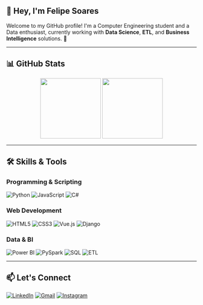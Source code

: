 ## 👋 Hey, I'm Felipe Soares

Welcome to my GitHub profile! I'm a Computer Engineering student and a Data enthusiast, currently working with **Data Science**, **ETL**, and **Business Intelligence** solutions. 🚀

---

## 📊 GitHub Stats

<div align="center">
  <img height="160em" src="https://github-readme-stats.vercel.app/api?username=felipesoaresfl&show_icons=true&theme=dark&include_all_commits=true&count_private=true"/>
  <img height="160em" src="https://github-readme-stats.vercel.app/api/top-langs/?username=felipesoaresfl&layout=compact&langs_count=7&theme=dark"/>
</div>

---

## 🛠️ Skills & Tools

### Programming & Scripting
![Python](https://img.shields.io/badge/Python-3776AB?style=for-the-badge&logo=python&logoColor=white)
![JavaScript](https://img.shields.io/badge/JavaScript-F7DF1E?style=for-the-badge&logo=javascript&logoColor=black)
![C#](https://img.shields.io/badge/C%23-239120?style=for-the-badge&logo=csharp&logoColor=white)

### Web Development
![HTML5](https://img.shields.io/badge/HTML5-E34F26?style=for-the-badge&logo=html5&logoColor=white)
![CSS3](https://img.shields.io/badge/CSS3-1572B6?style=for-the-badge&logo=css3&logoColor=white)
![Vue.js](https://img.shields.io/badge/Vue.js-35495E?style=for-the-badge&logo=vue.js&logoColor=4FC08D)
![Django](https://img.shields.io/badge/Django-092E20?style=for-the-badge&logo=django&logoColor=white)

### Data & BI
![Power BI](https://img.shields.io/badge/PowerBI-F2C811?style=for-the-badge&logo=powerbi&logoColor=black)
![PySpark](https://img.shields.io/badge/PySpark-E25A1C?style=for-the-badge&logo=apachespark&logoColor=white)
![SQL](https://img.shields.io/badge/SQL-4479A1?style=for-the-badge&logo=postgresql&logoColor=white)
![ETL](https://img.shields.io/badge/ETL-00C7B7?style=for-the-badge&logo=data-bricks&logoColor=white)

---

## 📫 Let's Connect

[![LinkedIn](https://img.shields.io/badge/-LinkedIn-%230077B5?style=for-the-badge&logo=linkedin&logoColor=white)](https://www.linkedin.com/in/felipesoaresfl/)
[![Gmail](https://img.shields.io/badge/-Gmail-%23333?style=for-the-badge&logo=gmail&logoColor=white)](mailto:felipesoaresfleite@gmail.com)
[![Instagram](https://img.shields.io/badge/-Instagram-%23E4405F?style=for-the-badge&logo=instagram&logoColor=white)](https://instagram.com/fenauta)
